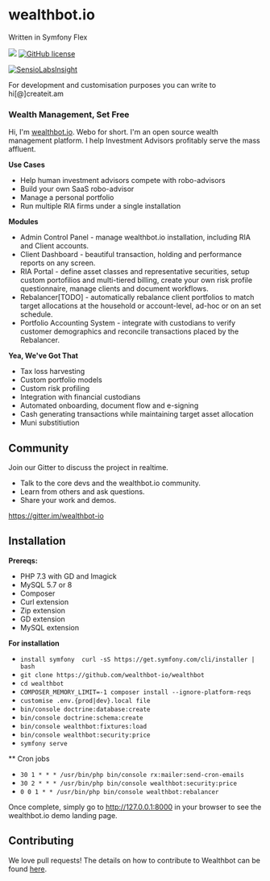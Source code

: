 wealthbot.io
===============
Written in Symfony Flex

[![](https://www.codeshelter.co/static/badges/badge-flat.svg)](https://www.codeshelter.co/)
[![GitHub license](https://img.shields.io/github/license/mashape/apistatus.svg)]()

[![SensioLabsInsight](https://insight.sensiolabs.com/projects/881769ff-b0e8-43f0-b67f-e0915d7aee5f/big.png)](https://insight.sensiolabs.com/projects/881769ff-b0e8-43f0-b67f-e0915d7aee5f)

For development and customisation purposes you can write to hi[@]createit.am 


### Wealth Management, Set Free

Hi, I'm [wealthbot.io](http://wealthbot.io). Webo for short. I'm an open source wealth management platform. I help Investment Advisors profitably serve the mass affluent.

**Use Cases**

* Help human investment advisors compete with robo-advisors
* Build your own SaaS robo-advisor
* Manage a personal portfolio
* Run multiple RIA firms under a single installation

**Modules**

* Admin Control Panel - manage wealthbot.io installation, including RIA and Client accounts.
* Client Dashboard - beautiful transaction, holding and performance reports on any screen.
* RIA Portal - define asset classes and representative securities, setup custom portofilios and multi-tiered billing, create your own risk profile questionnaire,  manage clients and document workflows.
* Rebalancer[TODO] - automatically rebalance client portfolios to match target allocations at the household or account-level, ad-hoc or on an set schedule.
* Portfolio Accounting System - integrate with custodians to verify customer demographics and reconcile transactions placed by the Rebalancer.

**Yea, We've Got That**

* Tax loss harvesting
* Custom portfolio models
* Custom risk profiling
* Integration with financial custodians
* Automated onboarding, document flow and e-signing
* Cash generating transactions while maintaining target asset allocation
* Muni substitiution

## Community

Join our Gitter to discuss the project in realtime.
* Talk to the core devs and the wealthbot.io community.
* Learn from others and ask questions.
* Share your work and demos.

https://gitter.im/wealthbot-io

## Installation

**Prereqs:**

* PHP 7.3 with GD and Imagick
* MySQL 5.7 or 8
* Composer
* Curl extension
* Zip extension
* GD extension
* MySQL extension

**For installation**

* `install symfony  curl -sS https://get.symfony.com/cli/installer | bash`
* `git clone https://github.com/wealthbot-io/wealthbot`
* `cd wealthbot`
* `COMPOSER_MEMORY_LIMIT=-1 composer install --ignore-platform-reqs`
*  `customise .env.{prod|dev}.local file`
* `bin/console doctrine:database:create`
* `bin/console doctrine:schema:create`
* `bin/console wealthbot:fixtures:load`
* `bin/console wealthbot:security:price`
* `symfony serve`


** Cron jobs

* `30 1 * * * /usr/bin/php bin/console rx:mailer:send-cron-emails`
* `30 2 * * * /usr/bin/php bin/console wealthbot:security:price`
* `0 0 1 * * /usr/bin/php bin/console wealthbot:rebalancer`

Once complete, simply go to http://127.0.0.1:8000 in your browser to see the wealthbot.io demo landing page.

## Contributing

We love pull requests! The details on how to contribute to Wealthbot can be found [here](.github/CONTRIBUTING.md).
